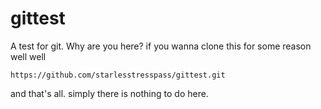 # gittest
A test for git.
Why are you here?
if you wanna clone this for some reason well
well
``` git clone
https://github.com/starlesstresspass/gittest.git
```
and that's all.
 simply there is nothing to do here.
